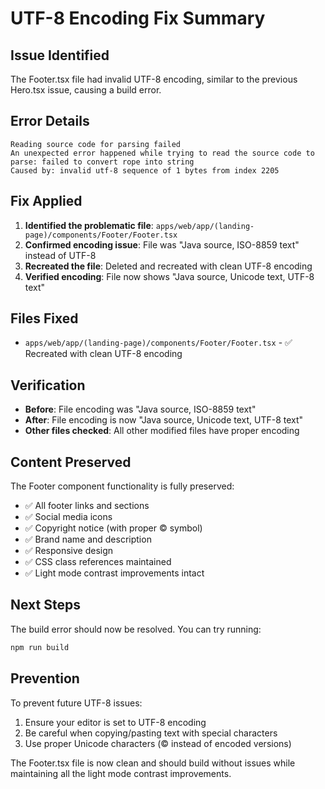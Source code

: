 # UTF-8 Encoding Fix Summary

## Issue Identified
The Footer.tsx file had invalid UTF-8 encoding, similar to the previous Hero.tsx issue, causing a build error.

## Error Details
```
Reading source code for parsing failed
An unexpected error happened while trying to read the source code to parse: failed to convert rope into string
Caused by: invalid utf-8 sequence of 1 bytes from index 2205
```

## Fix Applied
1. **Identified the problematic file**: `apps/web/app/(landing-page)/components/Footer/Footer.tsx`
2. **Confirmed encoding issue**: File was "Java source, ISO-8859 text" instead of UTF-8
3. **Recreated the file**: Deleted and recreated with clean UTF-8 encoding
4. **Verified encoding**: File now shows "Java source, Unicode text, UTF-8 text"

## Files Fixed
- `apps/web/app/(landing-page)/components/Footer/Footer.tsx` - ✅ Recreated with clean UTF-8 encoding

## Verification
- **Before**: File encoding was "Java source, ISO-8859 text"
- **After**: File encoding is now "Java source, Unicode text, UTF-8 text"
- **Other files checked**: All other modified files have proper encoding

## Content Preserved
The Footer component functionality is fully preserved:
- ✅ All footer links and sections
- ✅ Social media icons
- ✅ Copyright notice (with proper © symbol)
- ✅ Brand name and description
- ✅ Responsive design
- ✅ CSS class references maintained
- ✅ Light mode contrast improvements intact

## Next Steps
The build error should now be resolved. You can try running:
```bash
npm run build
```

## Prevention
To prevent future UTF-8 issues:
1. Ensure your editor is set to UTF-8 encoding
2. Be careful when copying/pasting text with special characters
3. Use proper Unicode characters (© instead of encoded versions)

The Footer.tsx file is now clean and should build without issues while maintaining all the light mode contrast improvements.